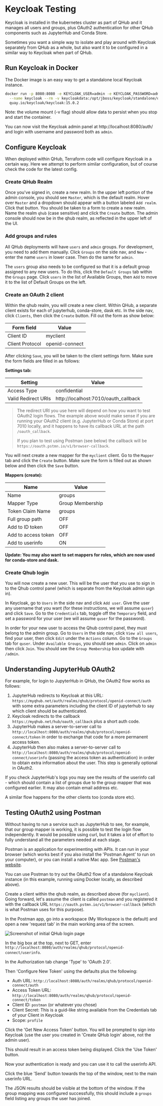 # Keycloak Testing

Keycloak is installed in the kubernetes cluster as part of QHub and it manages all users and groups, plus OAuth2 authentication for other QHub components such as JupyterHub and
Conda Store.

Sometimes you want a simple way to isolate and play around with Keycloak separately from QHub as a whole, but also want it to be configured in a similar way to Keycloak when part
of QHub.

## Run Keycloak in Docker

The Docker image is an easy way to get a standalone local Keycloak instance.

```bash
docker run -p 8080:8080 -e KEYCLOAK_USER=admin -e KEYCLOAK_PASSWORD=admin \
  --name keycloak --rm -v keycloakdata:/opt/jboss/keycloak/standalone/data \
  quay.io/keycloak/keycloak:15.0.2
```

Note: the volume mount (-v flag) should allow data to persist when you stop and start the container.

You can now visit the Keycloak admin panel at http://localhost:8080/auth/ and login with username and password both as `admin`.

## Configure Keycloak

When deployed within QHub, Terraform code will configure Keycloak in a certain way. Here we attempt to perform similar configuration, but of course check the code for the latest
config.

### Create QHub Realm

Once you've signed in, create a new realm. In the upper left portion of the admin console, you should see `Master`, which is the default realm. Hover over `Master` and a dropdown
should appear with a button labeled `Add realm`. Click that button. You should be taken to a form to create a new realm. Name the realm `qhub` (case sensitive) and click the
`Create` button. The admin console should now be in the qhub realm, as reflected in the upper left of the UI.

### Add groups and rules

All QHub deployments will have `users` and `admin` groups. For development, you need to add them manually. Click `Groups` on the side nav, and `New` - enter the name `users` in
lower case. Then do the same for `admin`.

The `users` group also needs to be configured so that it is a default group assigned to any new users. To do this, click the `Default Groups` tab within the `Groups` page. Click
`users` in the list of Available Groups, then `Add` to move it to the list of Default Groups on the left.

### Create an OAuth 2 client

Within the qhub realm, you will create a new client. Within QHub, a separate client exists for each of jupyterhub, conda-store, dask etc. In the side nav, click `Clients`, then
click the `Create` button. Fill out the form as show below:

| Form field      | Value          |
| --------------- | -------------- |
| Client ID       | myclient       |
| Client Protocol | openid-connect |

After clicking `Save`, you will be taken to the client settings form. Make sure the form fields are filled in as follows:

**Settings tab:**

| Setting             | Value                                |
| ------------------- | ------------------------------------ |
| Access Type         | confidential                         |
| Valid Redirect URIs | http://localhost:7010/oauth_callback |

> The redirect URI you use here will depend on how you want to test OAuth2 login flows. The example above would make sense if you are running your OAuth2 client (e.g. JupyterHub or
> Conda Store) at port 7010 locally, and it happens to have its callback URL at the path `/oauth_callback`.
>
> If you plan to test using Postman (see below) the callback will be `https://oauth.pstmn.io/v1/browser-callback`.

You will next create a new mapper for the `myclient` client. Go to the `Mapper` tab and click the `Create` button. Make sure the form is filled out as shown below and then click
the `Save` button.

**Mappers (create):**

| Name                | Value            |
| ------------------- | ---------------- |
| Name                | groups           |
| Mapper Type         | Group Membership |
| Token Claim Name    | groups           |
| Full group path     | OFF              |
| Add to ID token     | OFF              |
| Add to access token | OFF              |
| Add to userinfo     | ON               |

**Update: You may also want to set mappers for roles, which are now used for conda-store and dask.**

### Create Qhub login

You will now create a new user. This will be the user that you use to sign in to the Qhub control panel (which is separate from the Keycloak admin sign in).

In Keycloak, go to `Users` in the side nav and click `Add user`. Give the user any username that you want (for these instructions, we will assume `quser`) and click `Save`. Go to
the `Credentials` tab, toggle off the `Temporary` field, and set a password for your user (we will assume `quser` for the password).

In order for your new user to access the Qhub control panel, they must belong to the admin group. Go to `Users` in the side nav, click `View all users`, find your user, then click
`Edit` under the `Actions` column. Go to the `Groups` tab for `quser`. Under `Available Groups`, you should see `admin`. Click on `admin` then click `Join`. You should see the
`Group Membership` box update with `/admin`.

## Understanding JupyterHub OAuth2

For example, for login to JupyterHub in QHub, the OAuth2 flow works as follows:

1. JupyterHub redirects to Keycloak at this URL: `https://myqhub.net/auth/realms/qhub/protocol/openid-connect/auth` with some extra parameters including the client ID of jupyterhub
   to say which client should be authenticated.
2. Keycloak redirects to the callback `https://myqhub.net/hub/oauth_callback` plus a short auth code.
3. JupyterHub makes a server-to-server call to `http://localhost:8080/auth/realms/qhub/protocol/openid-connect/token` in order to exchange that code for a more permanent access
   token.
4. JupyterHub then also makes a server-to-server call to `http://localhost:8080/auth/realms/qhub/protocol/openid-connect/userinfo` (passing the access token as authentication) in
   order to obtain extra information about the user. This step is generally optional in OAuth2.

If you check JupyterHub's logs you may see the results of the userinfo call - which should contain a list of groups due to the group mapper that was configured earlier. It may also
contain email address etc.

A similar flow happens for the other clients too (conda store etc).

## Testing OAuth2 using Postman

Without having to run a service such as JupyterHub to see, for example, that our group mapper is working, it is possible to test the login flow independently. It would be possible
using curl, but it takes a lot of effort to fully understand all the parameters needed at each stage.

Postman is an application for experimenting with APIs. It can run in your browser (which works best if you also install the 'Postman Agent' to run on your computer), or you can
install a native Mac app. See [Postman's website](https://www.postman.com/downloads/).

You can use Postman to try out the OAuth2 flow of a standalone Keycloak instance (in this example, running using Docker locally, as described above).

Create a client within the qhub realm, as described above (for `myclient`). Going forward, let's assume the client is called `postman` and you registered it with the callback URL
`https://oauth.pstmn.io/v1/browser-callback` (which is what Postman uses for this purpose).

In the Postman app, go into a workspace (My Workspace is the default) and open a new 'request tab' in the main working area of the screen.

![Screenshot of initial QHub login page](../images/dev_postman_for_keycloak.png)

In the big box at the top, next to GET, enter `http://localhost:8080/auth/realms/qhub/protocol/openid-connect/userinfo`.

In the Authorization tab change 'Type' to 'OAuth 2.0'.

Then 'Configure New Token' using the defaults plus the following:

- Auth URL: `http://localhost:8080/auth/realms/qhub/protocol/openid-connect/auth`
- Access Token URL: `http://localhost:8080/auth/realms/qhub/protocol/openid-connect/token`
- Client ID: `postman` (or whatever you chose)
- Client Secret: This is a guid-like string available from the Credentials tab of your Client in Keycloak
- Scope: `profile`

Click the 'Get New Access Token' button. You will be prompted to sign into Keycloak (use the user you created in 'Create QHub login' above, not the admin user).

This should result in an access token being displayed. Click the 'Use Token' button.

Now your authentication is ready and you can use it to call the userinfo API.

Click the blue 'Send' button towards the top of the window, next to the main userinfo URL.

The JSON results should be visible at the bottom of the window. If the group mapping was configured successfully, this should include a `groups` field listing any groups the user
has joined.
